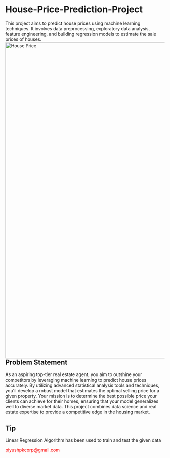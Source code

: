 # House-Price-Prediction-Project
This project aims to predict house prices using machine learning techniques. It involves data preprocessing, exploratory data analysis, feature engineering, and building regression models to estimate the sale prices of houses.
<br>
<img align="left" alt="House Price" width="1000" src="https://media0.giphy.com/media/e8ik35i8LaO3BqRwY6/giphy.gif?cid=6c09b952qdgokmrzakbd68nd39nqvryrnizuyszsgxwa6ytu&ep=v1_internal_gif_by_id&rid=giphy.gif&ct=g">

<h2><bold>Problem Statement</bold></h2>
<p>As an aspiring top-tier real estate agent, you aim to outshine your competitors by leveraging machine learning to predict house prices accurately. By utilizing advanced statistical analysis tools and techniques, you'll develop a robust model that estimates the optimal selling price for a given property. Your mission is to determine the best possible price your clients can achieve for their homes, ensuring that your model generalizes well to diverse market data. This project combines data science and real estate expertise to provide a competitive edge in the housing market.</p>
<h2>Tip</h2>
<p>Linear Regression Algorithm has been used to train and test the given data</p>
<p style="color:red;">piyushpkcorp@gmail.com</p>

